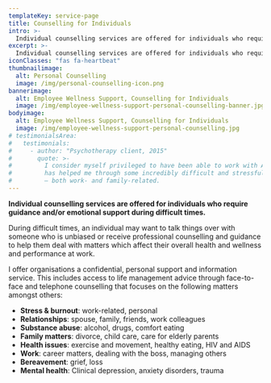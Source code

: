 ```yaml
---
templateKey: service-page
title: Counselling for Individuals
intro: >-
  Individual counselling services are offered for individuals who require guidance and/or emotional support during difficult times.
excerpt: >-
  Individual counselling services are offered for individuals who require guidance and/or emotional support during difficult times.
iconClasses: "fas fa-heartbeat"
thumbnailimage:
  alt: Personal Counselling
  image: /img/personal-counselling-icon.png
bannerimage:
  alt: Employee Wellness Support, Counselling for Individuals
  image: /img/employee-wellness-support-personal-counselling-banner.jpg
bodyimage:
  alt: Employee Wellness Support, Counselling for Individuals
  image: /img/employee-wellness-support-personal-counselling.jpg
# testimonialsArea:
#   testimonials:
#     - author: "Psychotherapy client, 2015"
#       quote: >-
#         I consider myself privileged to have been able to work with Alistair. He
#         has helped me through some incredibly difficult and stressful situations
#         – both work- and family-related.
---
```


**Individual counselling services are offered for individuals who require guidance and/or emotional support during difficult times.**

During difficult times, an individual may want to talk things over with someone who is unbiased or receive professional counselling and guidance to help them deal with matters which affect their overall health and wellness and performance at work.

I offer organisations a confidential, personal support and information service. This includes access to life management advice through face-to-face and telephone counselling that focuses on the following matters amongst others:

- **Stress & burnout**: work-related, personal
- **Relationships**: spouse, family, friends, work colleagues
- **Substance abuse**: alcohol, drugs, comfort eating
- **Family matters**: divorce, child care, care for elderly parents
- **Health issues**: exercise and movement, healthy eating, HIV and AIDS
- **Work**: career matters, dealing with the boss, managing others
- **Bereavement**: grief, loss
- **Mental health**: Clinical depression, anxiety disorders, trauma

